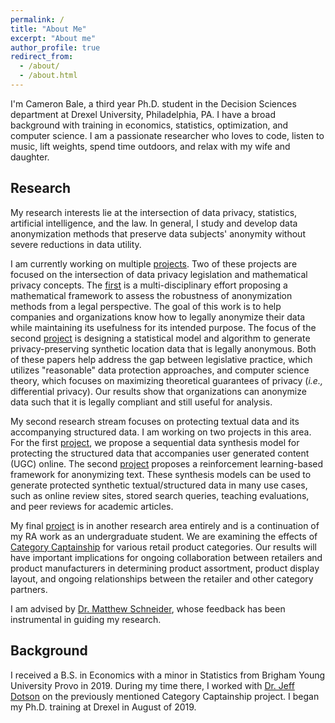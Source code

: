 ```yaml
---
permalink: /
title: "About Me"
excerpt: "About me"
author_profile: true
redirect_from: 
  - /about/
  - /about.html
---
```


I'm Cameron Bale, a third year Ph.D. student in the Decision Sciences department at Drexel University, Philadelphia, PA. I have a broad background with training in economics, statistics, optimization, and computer science. I am a passionate researcher who loves to code, listen to music, lift weights, spend time outdoors, and relax with my wife and daughter.

## Research

My research interests lie at the intersection of data privacy, statistics, artificial intelligence, and the law. In general, I study and develop data anonymization methods that preserve data subjects' anonymity without severe reductions in data utility. 

I am currently working on multiple [projects](https://cdbale.github.io//research/). Two of these projects are focused on the intersection of data privacy legislation and mathematical privacy concepts. The [first](https://cdbale.github.io//research/working-paper-Legally-Anonymizing-Personal-Data) is a multi-disciplinary effort proposing a mathematical framework to assess the robustness of anonymization methods from a legal perspective. The goal of this work is to help companies and organizations know how to legally anonymize their data while maintaining its usefulness for its intended purpose. The focus of the second [project](https://cdbale.github.io//research/synthesizer-anonymized-location-data) is designing a statistical model and algorithm to generate privacy-preserving synthetic location data that is legally anonymous. Both of these papers help address the gap between legislative practice, which utilizes "reasonable" data protection approaches, and computer science theory, which focuses on maximizing theoretical guarantees of privacy (*i.e.,* differential privacy). Our results show that organizations can anonymize data such that it is legally compliant and still useful for analysis.

My second research stream focuses on protecting textual data and its accompanying structured data. I am working on two projects in this area. For the first [project](https://cdbale.github.io//research/Protecting-Anonymity-Bayesian-Data-Synthesis), we propose a sequential data synthesis model for protecting the structured data that accompanies user generated content (UGC) online. The second [project](https://cdbale.github.io//research/ETE-anon) proposes a reinforcement learning-based framework for anonymizing text. These synthesis models can be used to generate protected synthetic textual/structured data in many use cases, such as online review sites, stored search queries, teaching evaluations, and peer reviews for academic articles.

My final [project](https://cdbale.github.io//research/CC) is in another research area entirely and is a continuation of my RA work as an undergraduate student. We are examining the effects of [Category Captainship](https://www.dotactiv.com/blog/what-is-a-category-captain) for various retail product categories. Our results will have important implications for ongoing collaboration between retailers and product manufacturers in determining product assortment, product display layout, and ongoing relationships between the retailer and other category partners.

I am advised by [Dr. Matthew Schneider](https://www.lebow.drexel.edu/people/matthewschneider), whose feedback has been instrumental in guiding my research.

## Background

I received a B.S. in Economics with a minor in Statistics from Brigham Young University Provo in 2019. During my time there, I worked with [Dr. Jeff Dotson](https://marriott.byu.edu/directory/details?id=33658) on the previously mentioned Category Captainship project. I began my Ph.D. training at Drexel in August of 2019.
